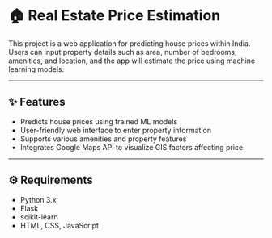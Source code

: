 # 🏠 Real Estate Price Estimation

This project is a web application for predicting house prices within India. Users can input property details such as area, number of bedrooms, amenities, and location, and the app will estimate the price using machine learning models.

---

## ✨ Features

- Predicts house prices using trained ML models
- User-friendly web interface to enter property information
- Supports various amenities and property features
- Integrates Google Maps API to visualize GIS factors affecting price

---

## ⚙️ Requirements

- Python 3.x
- Flask
- scikit-learn
- HTML, CSS, JavaScript




